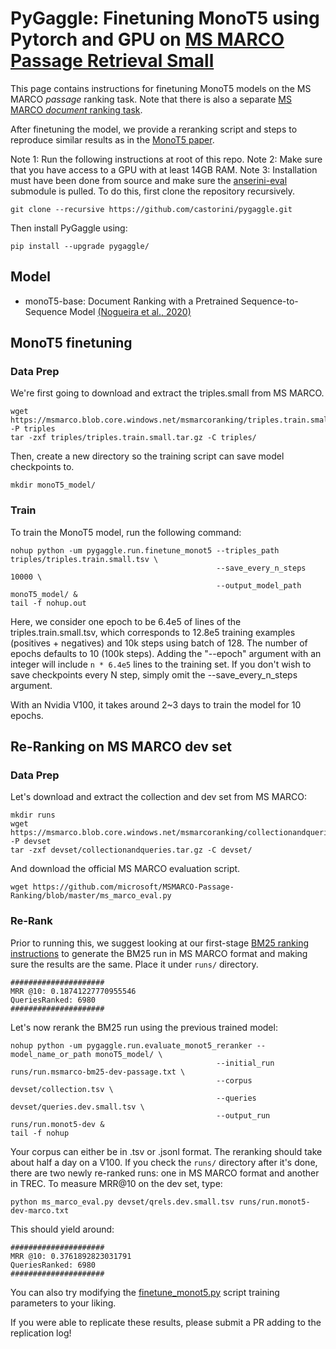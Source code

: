 # PyGaggle: Finetuning MonoT5 using Pytorch and GPU on [MS MARCO Passage Retrieval Small](https://github.com/microsoft/MSMARCO-Passage-Ranking)

This page contains instructions for finetuning MonoT5 models on the MS MARCO *passage* ranking task.
Note that there is also a separate [MS MARCO *document* ranking task](https://github.com/castorini/anserini/blob/master/docs/experiments-msmarco-doc.md).

After finetuning the model, we provide a reranking script and steps to reproduce similar results as in the [MonoT5 paper](https://arxiv.org/pdf/2003.06713.pdf).

Note 1: Run the following instructions at root of this repo.
Note 2: Make sure that you have access to a GPU with at least 14GB RAM.
Note 3: Installation must have been done from source and make sure the [anserini-eval](https://github.com/castorini/anserini-eval) submodule is pulled. 
To do this, first clone the repository recursively.

```
git clone --recursive https://github.com/castorini/pygaggle.git
```

Then install PyGaggle using:

```
pip install --upgrade pygaggle/
```

## Model

+ monoT5-base: Document Ranking with a Pretrained Sequence-to-Sequence Model [(Nogueira et al., 2020)](https://arxiv.org/pdf/2003.06713.pdf)

## MonoT5 finetuning
### Data Prep

We're first going to download and extract the triples.small from MS MARCO.
```
wget https://msmarco.blob.core.windows.net/msmarcoranking/triples.train.small.tar.gz -P triples
tar -zxf triples/triples.train.small.tar.gz -C triples/
```
Then, create a new directory so the training script can save model checkpoints to.
```
mkdir monoT5_model/
```
### Train
To train the MonoT5 model, run the following command:
```
nohup python -um pygaggle.run.finetune_monot5 --triples_path triples/triples.train.small.tsv \
                                              --save_every_n_steps 10000 \
                                              --output_model_path monoT5_model/ &
tail -f nohup.out
```
Here, we consider one epoch to be 6.4e5 of lines of the triples.train.small.tsv, which corresponds to 12.8e5 training examples (positives + negatives) and 10k steps using batch of 128. The number of epochs defaults to 10 (100k steps). Adding the "--epoch" argument with an integer will include `n * 6.4e5` lines to the training set.
If you don't wish to save checkpoints every N step, simply omit the --save_every_n_steps argument.

With an Nvidia V100, it takes around 2~3 days to train the model for 10 epochs.
## Re-Ranking on MS MARCO dev set
### Data Prep
Let's download and extract the collection and dev set from MS MARCO:
```
mkdir runs
wget https://msmarco.blob.core.windows.net/msmarcoranking/collectionandqueries.tar.gz -P devset
tar -zxf devset/collectionandqueries.tar.gz -C devset/
```
And download the official MS MARCO evaluation script.
```
wget https://github.com/microsoft/MSMARCO-Passage-Ranking/blob/master/ms_marco_eval.py
```
### Re-Rank
Prior to running this, we suggest looking at our first-stage [BM25 ranking instructions](https://github.com/castorini/anserini/blob/master/docs/experiments-msmarco-passage.md) to generate the BM25 run in MS MARCO format and making sure the results are the same. Place it under `runs/` directory.
```
#####################
MRR @10: 0.18741227770955546
QueriesRanked: 6980
#####################
```
Let's now rerank the BM25 run using the previous trained model:
```
nohup python -um pygaggle.run.evaluate_monot5_reranker --model_name_or_path monoT5_model/ \
                                              --initial_run runs/run.msmarco-bm25-dev-passage.txt \
                                              --corpus devset/collection.tsv \
                                              --queries devset/queries.dev.small.tsv \
                                              --output_run runs/run.monot5-dev &
tail -f nohup
```
Your corpus can either be in .tsv or .jsonl format. The reranking should take about half a day on a V100.
If you check the `runs/` directory after it's done, there are two newly re-ranked runs: one in MS MARCO format and another in TREC.
To measure MRR@10 on the dev set, type:
```
python ms_marco_eval.py devset/qrels.dev.small.tsv runs/run.monot5-dev-marco.txt
```
This should yield around:
```
#####################
MRR @10: 0.3761892823031791
QueriesRanked: 6980
#####################
```

You can also try modifying the [finetune_monot5.py](https://github.com/castorini/pygaggle/blob/master/pygaggle/run/finetune_monot5.py) script training parameters to your liking.

If you were able to replicate these results, please submit a PR adding to the replication log!

